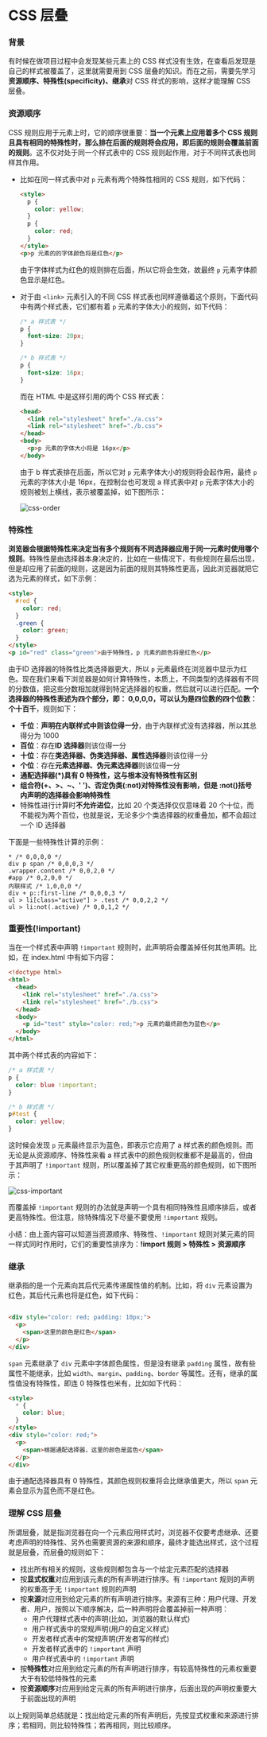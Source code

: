 # CSS 层叠

### 背景

有时候在做项目过程中会发现某些元素上的 CSS 样式没有生效，在查看后发现是自己的样式被覆盖了，这里就需要用到 CSS 层叠的知识。而在之前，需要先学习**资源顺序、特殊性(specificity)、继承**对 CSS 样式的影响，这样才能理解 CSS 层叠。

### 资源顺序

CSS 规则应用于元素上时，它的顺序很重要：**当一个元素上应用着多个 CSS 规则且具有相同的特殊性时，那么排在后面的规则将会应用，即后面的规则会覆盖前面的规则**。这不仅对处于同一个样式表中的 CSS 规则起作用，对于不同样式表也同样其作用。

- 比如在同一样式表中对 `p` 元素有两个特殊性相同的 CSS 规则，如下代码：

  ```html
  <style>
    p {
      color: yellow;
    }
    p {
      color: red;
    }
  </style>
  <p>p 元素的的字体颜色将是红色</p>
  ```

  由于字体样式为红色的规则排在后面，所以它将会生效，故最终 `p` 元素字体颜色显示是红色。

- 对于由 `<link>` 元素引入的不同 CSS 样式表也同样遵循着这个原则，下面代码中有两个样式表，它们都有着 `p` 元素的字体大小的规则，如下代码：

  ```css
  /* a 样式表 */
  p {
    font-size: 20px;
  }
  
  /* b 样式表 */
  p {
    font-size: 16px;
  }
  ```

  而在 HTML 中是这样引用的两个 CSS 样式表：

  ```html
  <head>
    <link rel="stylesheet" href="./a.css">
    <link rel="stylesheet" href="./b.css">
  </head>
  <body>
    <p>p 元素的字体大小将是 16px</p>
  </body>
  ```

  由于 b 样式表排在后面，所以它对 `p` 元素字体大小的规则将会起作用，最终 `p` 元素的字体大小是 16px，在控制台也可发现 a 样式表中对 `p` 元素字体大小的规则被划上横线，表示被覆盖掉，如下图所示：

  ![css-order](./imgs/css-order.png)

### 特殊性

**浏览器会根据特殊性来决定当有多个规则有不同选择器应用于同一元素时使用哪个规则**。特殊性是由选择器本身决定的，比如在一些情况下，有些规则在最后出现，但是却应用了前面的规则，这是因为前面的规则其特殊性更高，因此浏览器就把它选为元素的样式，如下示例：

```html
<style>
  #red {
    color: red;
  }
  .green {
    color: green;
  }
</style>
<p id="red" class="green">由于特殊性，p 元素的颜色将是红色</p>
```

由于ID 选择器的特殊性比类选择器更大，所以 `p` 元素最终在浏览器中显示为红色。现在我们来看下浏览器是如何计算特殊性，本质上，不同类型的选择器有不同的分数值，把这些分数相加就得到特定选择器的权重，然后就可以进行匹配。**一个选择器的特殊性表述为四个部分，即： 0,0,0,0，可以认为是四位数的四个位数：个十百千**，规则如下：

- **千位**：**声明在内联样式中则该位得一分**，由于内联样式没有选择器，所以其总得分为 1000
- **百位**：存在**ID 选择器**则该位得一分
- **十位**：存在**类选择器、伪类选择器、属性选择器**则该位得一分
- **个位**：存在**元素选择器、伪元素选择器**则该位得一分
- **通配选择器(\*)具有 0 特殊性，这与根本没有特殊性有区别**
- **组合符(+、>、~、' ')、否定伪类(:not)对特殊性没有影响，但是 :not()括号内声明的选择器会影响特殊性**
- 特殊性进行计算时**不允许进位**，比如 20 个类选择仅仅意味着 20 个十位，而不能视为两个百位，也就是说，无论多少个类选择器的权重叠加，都不会超过一个 ID 选择器

下面是一些特殊性计算的示例：

```
* /* 0,0,0,0 */
div p span /* 0,0,0,3 */
.wrapper.content /* 0,0,2,0 */
#app /* 0,2,0,0 */
内联样式 /* 1,0,0,0 */
div + p::first-line /* 0,0,0,3 */
ul > li[class="active"] > .test /* 0,0,2,2 */
ul > li:not(.active) /* 0,0,1,2 */
```

### 重要性(!important)

当在一个样式表中声明 `!important` 规则时，此声明将会覆盖掉任何其他声明。比如，在 index.html 中有如下内容：

```html
<!doctype html>
<html>
  <head>
    <link rel="stylesheet" href="./a.css">
    <link rel="stylesheet" href="./b.css">
  </head>
  <body>
    <p id="test" style="color: red;">p 元素的最终颜色为蓝色</p>
  </body>
</html>
```

其中两个样式表的内容如下：

```css
/* a 样式表 */
p {
  color: blue !important;
}

/* b 样式表 */
p#test {
  color: yellow;
}
```

这时候会发现 `p` 元素最终显示为蓝色，即表示它应用了 a 样式表的颜色规则。而无论是从资源顺序、特殊性来看 a 样式表中的颜色规则权重都不是最高的，但由于其声明了 `!important` 规则，所以覆盖掉了其它权重更高的颜色规则，如下图所示：

![css-important](./imgs/css-important.png)

而覆盖掉 `!important` 规则的办法就是声明一个具有相同特殊性且顺序排后，或者更高特殊性。但注意，除特殊情况下尽量不要使用 `!important` 规则。

小结：由上面内容可以知道当资源顺序、特殊性、`!important` 规则对某元素的同一样式同时作用时，它们的重要性排序为：**!import 规则 > 特殊性 > 资源顺序**

### 继承

继承指的是一个元素向其后代元素传递属性值的机制。比如，将 `div` 元素设置为红色，其后代元素也将是红色，如下代码：

```html

<div style="color: red; padding: 10px;">
  <p>
    <span>这里的颜色是红色</span>
  </p>
</div>
```

`span` 元素继承了 `div` 元素中字体颜色属性，但是没有继承 `padding` 属性，故有些属性不能继承，比如 `width`、`margin`、`padding`、`border` 等属性。还有，继承的属性值没有特殊性，即连 0 特殊性也米有，比如如下代码：

```html
<style>
  * {
    color: blue;
  }
</style>
<div style="color: red;">
  <p>
    <span>根据通配选择器，这里的颜色是蓝色</span>
  </p>
</div>
```

由于通配选择器具有 0 特殊性，其颜色规则权重将会比继承值更大，所以 `span` 元素会显示为蓝色而不是红色。

### 理解 CSS 层叠

所谓层叠，就是指浏览器在向一个元素应用样式时，浏览器不仅要考虑继承、还要考虑声明的特殊性、另外也需要资源的来源和顺序，最终才能选出样式，这个过程就是层叠，而层叠的规则如下：

- 找出所有相关的规则，这些规则都包含与一个给定元素匹配的选择器
- 按**显式权重**对应用到该元素的所有声明进行排序。有 `!important` 规则的声明的权重高于无 `!important` 规则的声明
- 按**来源**对应用到给定元素的所有声明进行排序。来源有三种：用户代理、开发者、用户，按照以下顺序解决，后一种声明将会覆盖掉前一种声明：
  - 用户代理样式表中的声明(比如，浏览器的默认样式)
  - 用户样式表中的常规声明(用户的自定义样式)
  - 开发者样式表中的常规声明(开发者写的样式)
  - 开发者样式表中的 `!important` 声明
  - 用户样式表中的 `!important` 声明
- 按**特殊性**对应用到给定元素的所有声明进行排序，有较高特殊性的元素权重要大于有较低特殊性的元素
- 按**资源顺序**对应用到给定元素的所有声明进行排序，后面出现的声明权重要大于前面出现的声明

以上规则简单总结就是：找出给定元素的所有声明后，先按显式权重和来源进行排序；若相同，则比较特殊性；若再相同，则比较顺序。

